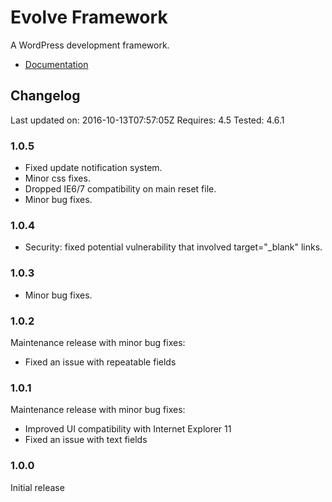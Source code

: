 # Evolve Framework

A WordPress development framework.

* [Documentation](http://justevolve.github.io/evolve-framework/)

## Changelog

Last updated on: 2016-10-13T07:57:05Z
Requires: 4.5
Tested: 4.6.1

### 1.0.5

* Fixed update notification system.
* Minor css fixes.
* Dropped IE6/7 compatibility on main reset file.
* Minor bug fixes.

### 1.0.4

* Security: fixed potential vulnerability that involved target="_blank" links.

### 1.0.3

* Minor bug fixes.

### 1.0.2

Maintenance release with minor bug fixes:

* Fixed an issue with repeatable fields

### 1.0.1

Maintenance release with minor bug fixes:

* Improved UI compatibility with Internet Explorer 11
* Fixed an issue with text fields

### 1.0.0

Initial release